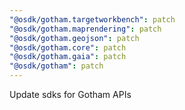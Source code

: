 ```yaml
---
"@osdk/gotham.targetworkbench": patch
"@osdk/gotham.maprendering": patch
"@osdk/gotham.geojson": patch
"@osdk/gotham.core": patch
"@osdk/gotham.gaia": patch
"@osdk/gotham": patch
---
```


Update sdks for Gotham APIs
